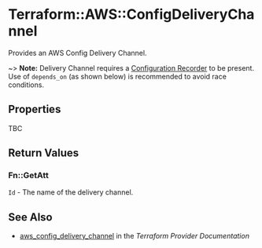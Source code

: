 # Terraform::AWS::ConfigDeliveryChannel

Provides an AWS Config Delivery Channel.

~> **Note:** Delivery Channel requires a [Configuration Recorder](/docs/providers/aws/r/config_configuration_recorder.html) to be present. Use of `depends_on` (as shown below) is recommended to avoid race conditions.

## Properties

TBC

## Return Values

### Fn::GetAtt

`Id` - The name of the delivery channel.

## See Also

* [aws_config_delivery_channel](https://www.terraform.io/docs/providers/aws/r/config_delivery_channel.html) in the _Terraform Provider Documentation_